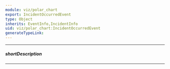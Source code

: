 ```yaml
---
module: viz/polar_chart
export: IncidentOccurredEvent
type: Object
inherits: EventInfo,IncidentInfo
uid: viz/polar_chart:IncidentOccurredEvent
generateTypeLink: 
---
```

---
##### shortDescription
<!-- Description goes here -->

---
<!-- Description goes here -->